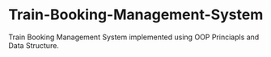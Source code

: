 # Train-Booking-Management-System
Train Booking Management System implemented using OOP Princiapls and Data Structure.
